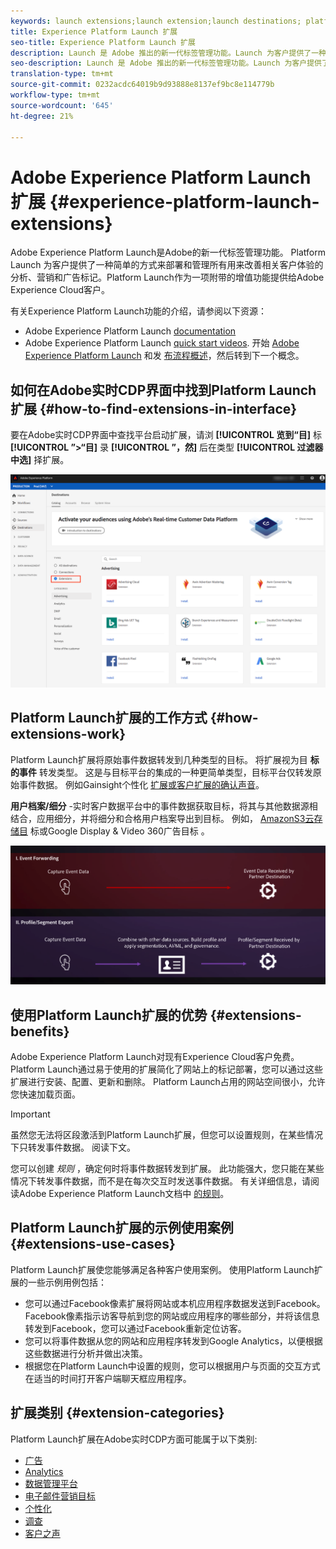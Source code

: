 ```yaml
---
keywords: launch extensions;launch extension;launch destinations; platform launch extensions;platform launch extension;platform launch destinations
title: Experience Platform Launch 扩展
seo-title: Experience Platform Launch 扩展
description: Launch 是 Adobe 推出的新一代标签管理功能。Launch 为客户提供了一种部署和管理所有分析、营销和广告标签的简便方法，这些标签是改善相关客户体验所必需的标签。
seo-description: Launch 是 Adobe 推出的新一代标签管理功能。Launch 为客户提供了一种部署和管理所有分析、营销和广告标签的简便方法，这些标签是改善相关客户体验所必需的标签。
translation-type: tm+mt
source-git-commit: 0232acdc64019b9d93888e8137ef9bc8e114779b
workflow-type: tm+mt
source-wordcount: '645'
ht-degree: 21%

---
```



# Adobe Experience Platform Launch 扩展 {#experience-platform-launch-extensions}

Adobe Experience Platform Launch是Adobe的新一代标签管理功能。  Platform Launch 为客户提供了一种简单的方式来部署和管理所有用来改善相关客户体验的分析、营销和广告标记。Platform Launch作为一项附带的增值功能提供给Adobe Experience Cloud客户。

有关Experience Platform Launch功能的介绍，请参阅以下资源：
* Adobe Experience Platform Launch [documentation](https://docs.adobe.com/content/help/zh-Hans/launch/using/overview.translate.html)
* Adobe Experience Platform Launch [quick start videos](https://docs.adobe.com/content/help/en/launch/using/intro/get-started/videos.html). 开始 [Adobe Experience Platform Launch](https://www.youtube.com/embed/rwqqkG1SERU) 和发 [布流程概述](https://helpx.adobe.com/cn/analytics/how-to/adobe-launch-publishing-process.html)，然后转到下一个概念。

## 如何在Adobe实时CDP界面中找到Platform Launch扩展 {#how-to-find-extensions-in-interface}

要在Adobe实时CDP界面中查找平台启动扩展，请浏 **[!UICONTROL 览到“目]** 标 **[!UICONTROL ”>“目]** 录 **[!UICONTROL ”，然]** 后在类型 **[!UICONTROL 过滤器中选]** 择扩展。

![界面中的扩展过滤器](/help/rtcdp/destinations/assets/extensions-filter.png)

## Platform Launch扩展的工作方式 {#how-extensions-work}

Platform Launch扩展将原始事件数据转发到几种类型的目标。 将扩展视为目 **标的事件** 转发类型。 这是与目标平台的集成的一种更简单类型，目标平台仅转发原始事件数据。 例如Gainsight个性化 [扩展](/help/rtcdp/destinations/gainsight-extension.md)[或客户扩展的确认声音](/help/rtcdp/destinations/confirmit-digital-feedback-extension.md)。

**用户档案/细分** -实时客户数据平台中的事件数据获取目标，将其与其他数据源相结合，应用细分，并将细分和合格用户档案导出到目标。 例如， [AmazonS3云存储目](/help/rtcdp/destinations/amazon-s3-destination.md) 标或Google Display &amp; Video 360广告目标 [](/help/rtcdp/destinations/google-dv360-destination.md)。

![Experience Platform Launch扩展与其他目标](/help/rtcdp/destinations/assets/launch-and-other-destinations.png)

## 使用Platform Launch扩展的优势 {#extensions-benefits}

Adobe Experience Platform Launch对现有Experience Cloud客户免费。 Platform Launch通过易于使用的扩展简化了网站上的标记部署，您可以通过这些扩展进行安装、配置、更新和删除。 Platform Launch占用的网站空间很小，允许您快速加载页面。

>[!IMPORTANT]
>
>虽然您无法将区段激活到Platform Launch扩展，但您可以设置规则，在某些情况下只转发事件数据。 阅读下文。

您可以创建 *规则* ，确定何时将事件数据转发到扩展。 此功能强大，您只能在某些情况下转发事件数据，而不是在每次交互时发送事件数据。 有关详细信息，请阅读Adobe Experience Platform Launch文档中 [的规则](https://docs.adobe.com/help/zh-Hans/launch/using/reference/manage-resources/rules.html)。

## Platform Launch扩展的示例使用案例 {#extensions-use-cases}

Platform Launch扩展使您能够满足各种客户使用案例。 使用Platform Launch扩展的一些示例用例包括：

* 您可以通过Facebook像素扩展将网站或本机应用程序数据发送到Facebook。 Facebook像素指示访客导航到您的网站或应用程序的哪些部分，并将该信息转发到Facebook，您可以通过Facebook重新定位访客。
* 您可以将事件数据从您的网站和应用程序转发到Google Analytics，以便根据这些数据进行分析并做出决策。
* 根据您在Platform Launch中设置的规则，您可以根据用户与页面的交互方式在适当的时间打开客户端聊天框应用程序。


## 扩展类别 {#extension-categories}

Platform Launch扩展在Adobe实时CDP方面可能属于以下类别:

* [广告](/help/rtcdp/destinations/advertising-destinations.md)
* [Analytics](/help/rtcdp/destinations/analytics-destinations.md)
* [数据管理平台](/help/rtcdp/destinations/dmp-destinations.md)
* [电子邮件营销目标](/help/rtcdp/destinations/email-marketing-destinations.md)
* [个性化](/help/rtcdp/destinations/personalization-destinations.md)
* [调查](/help/rtcdp/destinations/survey-destinations.md)
* [客户之声](/help/rtcdp/destinations/voice-of-customer-destinations.md)
